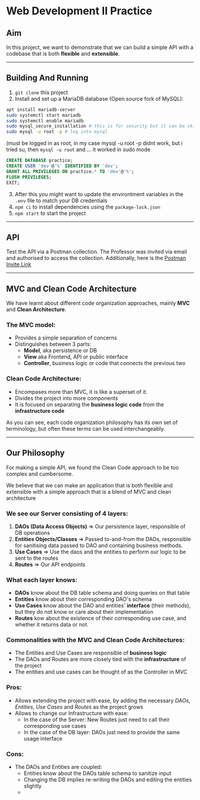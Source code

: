 # Web Development II Practice

## Aim
In this project, we want to demonstrate that we can build a simple API with a codebase that is both **flexible** and **extensible**.

---

## Building And Running
1. `git clone` this project
2. Install and set up a MariaDB database (Open source fork of MySQL): 
```bash
apt install mariadb-server
sudo systemctl start mariadb
sudo systemctl enable mariadb
sudo mysql_secure_installation # this is for security but it can be skipped
sudo mysql -u root -p # log into mysql
```
(must be logged in as root, in my case mysql -u root -p didnt work,
but i tried su, then `mysql -u root`  and ... it worked in sudo mode

```sql
CREATE DATABASE practice;
CREATE USER 'dev'@'%' IDENTIFIED BY 'dev';
GRANT ALL PRIVILEGES ON practice.* TO 'dev'@'%';
FLUSH PRIVILEGES;
EXIT;
```
3. After this you might want to update the environtment variables in the `.env` file to match your DB credentials
4. `npm ci` to install dependencies using the `package-lock.json`
5. `npm start` to start the project

---

## API
Test the API via a Postman collection. The Professor was invited via email and authorised to access the collection. 
Additionally, here is the [Postman Invite Link](https://senen-practice.postman.co/workspace/My-Workspace~320f51ea-bede-449c-8dda-3c40471f6e58/collection/39674199-06277491-b14c-4ccc-ae1f-626e14e83676?action=share&creator=39674199)

---

## MVC and Clean Code Architecture
We have learnt about different code organization approaches, mainly **MVC** and **Clean Architecture**. 

### The MVC model:
- Provides a simple separation of concerns
- Distinguishes between 3 parts:
    - **Model**, aka persistence or DB
    - **View** aka Frontend, API or public interface
    - **Controller**, business logic or code that connects the previous two

### Clean Code Architecture:
- Encompases more than MVC, it is like a superset of it.
- Divides the project into more components
- It is focused on separating the **business logic code** from the **infrastructure code**

As you can see, each code organization philosophy has its own set of terminology, but often these terms can be used interchangeably.

---

## Our Philosophy
For making a simple API, we found the Clean Code approach to be too complex and cumbersome.

We believe that we can make an application that is both flexible and extensible with a simple approach that is a blend of MVC and clean architecture

### We see our Server consisting of **4 layers**:
1. **DAOs (Data Access Objects)** ⇒ Our persistence layer, responsible of DB operations
2. **Entities Objects/Classes** ⇒ Passed to-and-from the DAOs, responsible for sanitising data passed to DAO and containing business methods.
3. **Use Cases** ⇒ Use the daos and the entities to perform our logic to be sent to the routes
4. **Routes** ⇒ Our API endpoints

### What each layer **knows**:
- **DAOs** know about the DB table schema and doing queries on that table
- **Entities** know about their corresponding DAO's schema
- **Use Cases** know about the DAO and entities' **interface** (their methods), but they do not know or care about their implementation
- **Routes** kow about the existence of their corresponding use case, and whether it returns data or not.

### Commonalities with the MVC and Clean Code Architectures:
- The Entities and Use Cases are responsible of **business logic**
- The DAOs and Routes are more closely tied with the **infrastructure** of the project
- The entities and use cases can be thought of as the Controller in MVC

### Pros:
- Allows extending the project with ease, by adding the necessary _DAOs_, _Entities_, _Use Cases_ and _Routes_ as the project grows
- Allows to change our Infrastructure with ease:
    - In the case of the Server: New Routes just need to call their corresponding use cases
    - In the case of the DB layer: DAOs just need to provide the same usage interface

### Cons:
- The DAOs and Entities are coupled:
    - Entities know about the DAOs table schema to sanitize input
    - Changing the DB implies re-writing the DAOs and editing the entities slightly
    - 
